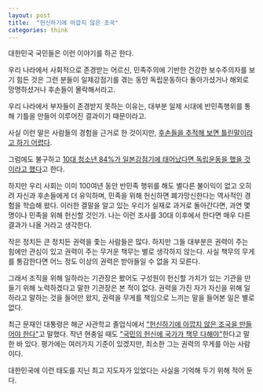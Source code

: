```yaml
---
layout: post
title:  "헌신하기에 아깝지 않은 조국"
categories: think
---
```


대한민국 국민들은 이런 이야기를 하곤 한다.

우리 나라에서 사회적으로 존경받는 어르신, 민족주의에 기반한 건강한 보수주의자를 보기 힘든 것은 그런 분들이 일제강점기를 겪는 동안 독립운동하다 돌아가셨거나 해외로 망명하셨거나 후손들이 몰락해서라고.

우리 나라에서 부자들이 존경받지 못하는 이유는, 대부분 일제 시대에 반민족행위를 통해 기틀을 만들어 이루어진 결과이기 때문이라고.

사실 이런 말은 사람들의 경험을 근거로 한 것이지만, [후손들을 추적해 보면 틀린말이라고 하기 어렵다](http://www.hankookilbo.com/News/Read/201508120486548489).

그럼에도 불구하고 [10대 청소년 84%가 일본강점기에 태어났다면 독립운동을 했을 것이라고 했다](https://www.yna.co.kr/view/AKR20190201057600030)고 한다.

하지만 우리 사회는 이미 100여년 동안 반민족 행위를 해도 별다른 불이익이 없고 오히려 자신과 후손들에게 더 유익하며, 민족을 위해 헌신하면 폐가망신한다는 역사적인 경험을 학습해 왔다. 이러한 결말을 알고 있는 우리가 실재로 과거로 돌아간다면, 과연 몇 명이나 민족을 위해 헌신할 것인가. 나는 이런 조사를 30대 이후에서 한다면 매우 다른 결과가 나올 거라고 생각한다.

작은 정치든 큰 정치든 권력을 좇는 사람들은 많다. 하지만 그들 대부분은 권력이 주는 힘에만 관심이 있고 권력이 주는 무거운 책무는 별로 생각하지 않는다. 사실 책무의 무게를 통감한다면 어느 정도 이상의 권력은 받아들일 수 없을 지 모른다.  

그래서 조직을 위해 일하라는 기관장은 봤어도 구성원이 헌신할 가치가 있는 기관을 만들기 위해 노력하겠다고 말한 기관장은 본 적이 없다.  권력을 가진 자가 자신을 위해 일하라고 말하는 것을 들어만 왔지, 권력을 무게를 책임으로 느끼는 말을 들어본 일은 별로 없다.

최근 문재인 대통령은 해군 사관학교 졸업식에서 ["헌신하기에 아깝지 않은 조국을 만들어야 한다"](http://www.ddanzi.com/index.php?document_srl=551338271)고 말했다. 작년 현충일 때도  ["국민의 헌신에 국가가 책무 다해야"](http://news.jtbc.joins.com/article/ArticlePrint.aspx?news_id=NB11646236)한다고 말한 바 있다. 평가에는 여러가지 기준이 있겠지만, 최소한 그는 권력의 무게를 아는 사람이다.

대한민국에 이런 태도를 지닌 최고 지도자가 있었다는 사실을 기억해 두기 위해 적어 둔다.
